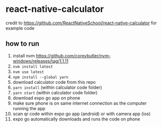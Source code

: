 # react-native-calculator

credit to https://github.com/ReactNativeSchool/react-native-calculator for example code
 
## how to run

1. install nvm https://github.com/coreybutler/nvm-windows/releases/tag/1.1.11
2. `nvm install latest`
2. `nvm use latest`
3. `npm install --global yarn`
4. download calculator code from this repo
5. `yarn install` (within calculator code folder)
6. `yarn start` (within calculator code folder)
7. download expo go app on phone
8. make sure phone is on same internet connection as the computer running the app
9. scan qr code within expo go app (android) or with camera app (ios)
10. expo go automatically downloads and runs the code on phone
